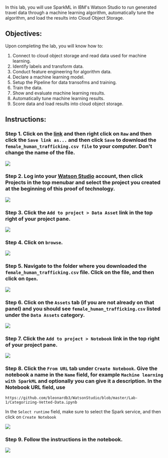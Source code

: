 In this lab, you will use SparkML in IBM's Watson Studio to run generated travel data through a machine learning algorithm, automatically tune the algorithm, and load the results into Cloud Object Storage. 

## Objectives:
Upon completing the lab, you will know how to:


1. Connect to cloud object storage and read data used for machine learning.
2. Identify labels and transform data.
3. Conduct feature engineering for algorithm data.
4. Declare a machine learning model.
5. Setup the Pipeline for data transofms and training.
6. Train the data.
7. Show and evaluate machine learning results.
8. Automatically tune machine learning results.
9. Score data and load results into cloud object storage. 

## Instructions:

### Step 1. Click on the [link](https://github.com/bleonardb3/WatsonStudio/blob/master/Lab-1/data/female_human_trafficking.csv) and then right click on `Raw` and then click the `Save link as...` and then click `Save` to download the `female_human_trafficking.csv file` to your computer. Don't change the name of the file. 
<img src="https://github.com/bleonardb3/WatsonStudio/blob/master/Lab-1/images/Right%20Click%20on%20Raw.png"/>

### Step 2.  Log into your [Watson Studio](http://datascience.ibm.com/) account, then click Projects in the top menubar and select the project you created at the beginning of this proof of technology.
<img src="https://github.com/bleonardb3/WatsonStudio/blob/master/Lab-1/images/Select%20Project.png"/>

### Step 3.  Click the `Add to project > Data Asset` link in the top right of your project pane. 
<img src="https://github.com/bleonardb3/WatsonStudio/blob/master/Lab-1/images/Add%20to%20Project%20Data%20Asset.png"/>

### Step 4.  Click on `browse`. 
<img src="https://github.com/bleonardb3/WatsonStudio/blob/master/Lab-1/images/Click%20Browse.png"/>

### Step 5. Navigate to the folder where you downloaded the `female_human_trafficking.csv` file. Click on the file, and then click on `Open`.
<img src="https://github.com/bleonardb3/WatsonStudio/blob/master/Lab-1/images/Navigate%20to%20File.png"/>

### Step 6. Click on the `Assets` tab (if you are not already on that panel) and you should see `female_human_trafficking.csv` listed under the `Data Assets` category. 
<img src="https://github.com/bleonardb3/WatsonStudio/blob/master/Lab-1/images/Data%20Asset.png"/>

### Step 7.  Click the `Add to project > Notebook` link in the top right of your project pane.
<img src="https://github.com/bleonardb3/WatsonStudio/blob/master/Lab-1/images/Add%20to%20Project.png"/>

### Step 8.  Click the `From URL` tab under `Create Notebook`. Give the notebook a name in the `Name` field, for example `Machine learning with SparkML` and optionally you can give it a description. In the Notebook URL field, use

`https://github.com/bleonardb3/WatsonStudio/blob/master/Lab-1/Categorizing-Vetted-Data.ipynb` 

In the `Select runtime` field, make sure to select the Spark service, and then click on `Create Notebook`

<img src="https://github.com/bleonardb3/WatsonStudio/blob/master/Lab-1/images/Create%20Notebook.png"/>

### Step 9.  Follow the instructions in the notebook.

<img src="https://github.com/bleonardb3/WatsonStudio/blob/master/Lab-1/images/Notebook.png"/>
